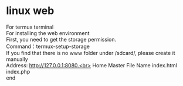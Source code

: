 # linux web
For termux terminal<br>
For installing the web environment<br>
First, you need to get the storage permission.<br>
Command：termux-setup-storage<br>
If you find that there is no www folder under /sdcard/, please create it manually<br>
Address: http://127.0.0.1:8080.<br>
Home Master File Name index.html index.php<br>
end<br>
